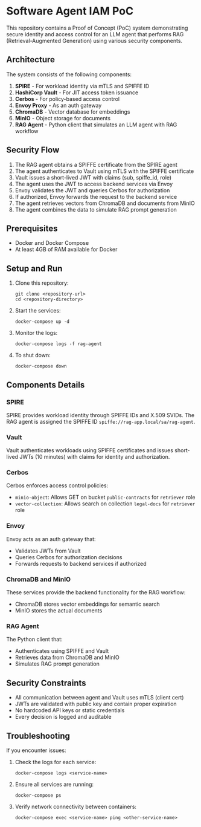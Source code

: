 # Software Agent IAM PoC
This repository contains a Proof of Concept (PoC) system demonstrating secure identity and access control for an LLM agent that performs RAG (Retrieval-Augmented Generation) using various security components.

## Architecture

The system consists of the following components:

1. **SPIRE** - For workload identity via mTLS and SPIFFE ID
2. **HashiCorp Vault** - For JIT access token issuance
3. **Cerbos** - For policy-based access control
4. **Envoy Proxy** - As an auth gateway
5. **ChromaDB** - Vector database for embeddings
6. **MinIO** - Object storage for documents
7. **RAG Agent** - Python client that simulates an LLM agent with RAG workflow

## Security Flow

1. The RAG agent obtains a SPIFFE certificate from the SPIRE agent
2. The agent authenticates to Vault using mTLS with the SPIFFE certificate
3. Vault issues a short-lived JWT with claims (sub, spiffe_id, role)
4. The agent uses the JWT to access backend services via Envoy
5. Envoy validates the JWT and queries Cerbos for authorization
6. If authorized, Envoy forwards the request to the backend service
7. The agent retrieves vectors from ChromaDB and documents from MinIO
8. The agent combines the data to simulate RAG prompt generation

## Prerequisites

- Docker and Docker Compose
- At least 4GB of RAM available for Docker

## Setup and Run

1. Clone this repository:
   ```
   git clone <repository-url>
   cd <repository-directory>
   ```

2. Start the services:
   ```
   docker-compose up -d
   ```

3. Monitor the logs:
   ```
   docker-compose logs -f rag-agent
   ```

4. To shut down:
   ```
   docker-compose down
   ```

## Components Details

### SPIRE

SPIRE provides workload identity through SPIFFE IDs and X.509 SVIDs. The RAG agent is assigned the SPIFFE ID `spiffe://rag-app.local/sa/rag-agent`.

### Vault

Vault authenticates workloads using SPIFFE certificates and issues short-lived JWTs (10 minutes) with claims for identity and authorization.

### Cerbos

Cerbos enforces access control policies:
- `minio-object`: Allows GET on bucket `public-contracts` for `retriever` role
- `vector-collection`: Allows search on collection `legal-docs` for `retriever` role

### Envoy

Envoy acts as an auth gateway that:
- Validates JWTs from Vault
- Queries Cerbos for authorization decisions
- Forwards requests to backend services if authorized

### ChromaDB and MinIO

These services provide the backend functionality for the RAG workflow:
- ChromaDB stores vector embeddings for semantic search
- MinIO stores the actual documents

### RAG Agent

The Python client that:
- Authenticates using SPIFFE and Vault
- Retrieves data from ChromaDB and MinIO
- Simulates RAG prompt generation

## Security Constraints

- All communication between agent and Vault uses mTLS (client cert)
- JWTs are validated with public key and contain proper expiration
- No hardcoded API keys or static credentials
- Every decision is logged and auditable

## Troubleshooting

If you encounter issues:

1. Check the logs for each service:
   ```
   docker-compose logs <service-name>
   ```

2. Ensure all services are running:
   ```
   docker-compose ps
   ```

3. Verify network connectivity between containers:
   ```
   docker-compose exec <service-name> ping <other-service-name>
   ```